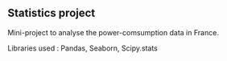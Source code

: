 ## Statistics project

Mini-project to analyse the power-comsumption data in France.

Libraries used : Pandas, Seaborn, Scipy.stats
